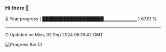 ### Hi there 👋

⏳ Year progress { ████████████████████▁▁▁▁▁▁▁▁▁▁ } 67.01 %

---

⏰ Updated on Mon, 02 Sep 2024 06:18:42 GMT

![Progress Bar CI](https://github.com/liununu/liununu/workflows/Progress%20Bar%20CI/badge.svg)

